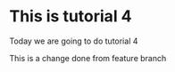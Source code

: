 # This is tutorial 4

Today we are going to do tutorial 4

This is a change done from feature branch 